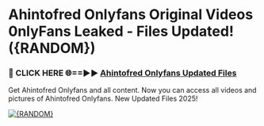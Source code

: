 # Ahintofred Onlyfans Original Videos 0nlyFans Leaked - Files Updated! ({RANDOM})

<h3>🔴 CLICK HERE 🌐==►► <a href="https://betterlinks.top/A2PfLJ" rel="nofollow">Ahintofred Onlyfans Updated Files</a></h3>

Get Ahintofred Onlyfans and all content. Now you can access all videos and pictures of Ahintofred Onlyfans. New Updated Files 2025!

[![{RANDOM}](https://i.imgur.com/ppqm5kG.gif)](https://betterlinks.top/A2PfLJ)